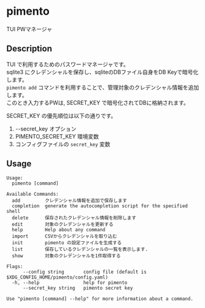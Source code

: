 # pimento
TUI PWマネージャ


## Description
TUI で利用するためのパスワードマネージャです。  
sqlite3 にクレデンシャルを保存し、sqliteのDBファイル自身をDB Keyで暗号化します。  
`pimento add` コマンドを利用することで、管理対象のクレデンシャル情報を追加します。  
このとき入力するPWは, SECRET_KEY で暗号化されてDBに格納されます。  

SECRET_KEY の優先順位は以下の通りです。
1. --secret_key オプション
2. PIMENTO_SECRET_KEY 環境変数
3. コンフィグファイルの `secret_key` 変数

## Usage

```
Usage:
  pimento [command]

Available Commands:
  add         クレデンシャル情報を追加で保存します
  completion  generate the autocompletion script for the specified shell
  delete      保存されたクレデンシャル情報を削除します
  edit        対象のクレデンシャルを更新する
  help        Help about any command
  import      CSVからクレデンシャルを取り込む
  init        pimento の設定ファイルを生成する
  list        保存しているクレデンシャルの一覧を表示します.
  show        対象のクレデンシャルを1件取得する

Flags:
      --config string       config file (default is $XDG_CONFIG_HOME/pimento/config.yaml)
  -h, --help                help for pimento
      --secret_key string   pimento secret key

Use "pimento [command] --help" for more information about a command.
```
